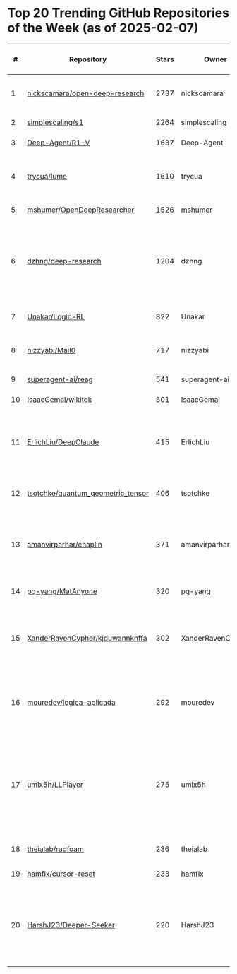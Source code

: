 # Top 20 Trending GitHub Repositories of the Week (as of 2025-02-07)

| # | Repository | Stars | Owner | Avatar | Description | Topics | URL | Created At | Updated At | Pushed At | Git URL | SSH URL | Clone URL | SVN URL | Homepage | Size | Language | Forks Count | Open Issues Count | Default Branch | License |
|---|------------|-------|-------|--------|-------------|--------|-----|------------|------------|-----------|---------|---------|-----------|---------|----------|------|----------|--------------|-------------------|----------------|---------|
| 1 | [nickscamara/open-deep-research](https://github.com/nickscamara/open-deep-research) | 2737 | nickscamara | ![nickscamara's avatar](https://avatars.githubusercontent.com/u/20311743?v=4) | An open source deep research clone. AI Agent that reasons large amounts of web data extracted with Firecrawl | No topics | [https://github.com/nickscamara/open-deep-research](https://github.com/nickscamara/open-deep-research) | 2025-02-03T16:02:40Z | 2025-02-07T04:17:27Z | 2025-02-06T15:53:37Z | git://github.com/nickscamara/open-deep-research.git | git@github.com:nickscamara/open-deep-research.git | https://github.com/nickscamara/open-deep-research.git | https://github.com/nickscamara/open-deep-research | https://firecrawl.dev/extract | 895 | TypeScript | 302 | 9 | main | Other |
| 2 | [simplescaling/s1](https://github.com/simplescaling/s1) | 2264 | simplescaling | ![simplescaling's avatar](https://avatars.githubusercontent.com/u/197144242?v=4) | s1: Simple test-time scaling | No topics | [https://github.com/simplescaling/s1](https://github.com/simplescaling/s1) | 2025-02-01T02:38:16Z | 2025-02-07T04:19:19Z | 2025-02-06T04:11:35Z | git://github.com/simplescaling/s1.git | git@github.com:simplescaling/s1.git | https://github.com/simplescaling/s1.git | https://github.com/simplescaling/s1 | https://arxiv.org/abs/2501.19393 | 6483 | Python | 241 | 6 | main | No license |
| 3 | [Deep-Agent/R1-V](https://github.com/Deep-Agent/R1-V) | 1637 | Deep-Agent | ![Deep-Agent's avatar](https://avatars.githubusercontent.com/u/197049641?v=4) | Witness the aha moment of VLM with less than $3. | No topics | [https://github.com/Deep-Agent/R1-V](https://github.com/Deep-Agent/R1-V) | 2025-02-02T18:19:54Z | 2025-02-07T04:17:53Z | 2025-02-07T01:16:46Z | git://github.com/Deep-Agent/R1-V.git | git@github.com:Deep-Agent/R1-V.git | https://github.com/Deep-Agent/R1-V.git | https://github.com/Deep-Agent/R1-V | No homepage | 20701 | Python | 109 | 13 | main | No license |
| 4 | [trycua/lume](https://github.com/trycua/lume) | 1610 | trycua | ![trycua's avatar](https://avatars.githubusercontent.com/u/191107687?v=4) | A lightweight CLI and local API server to create, run and manage macOS and Linux virtual machines (VMs) natively on Apple Silicon. | apple, cua, lume, macos, virtualization, virtualization-framework | [https://github.com/trycua/lume](https://github.com/trycua/lume) | 2025-01-31T15:02:49Z | 2025-02-07T04:06:34Z | 2025-02-05T23:39:03Z | git://github.com/trycua/lume.git | git@github.com:trycua/lume.git | https://github.com/trycua/lume.git | https://github.com/trycua/lume | No homepage | 449 | Swift | 15 | 8 | main | MIT License |
| 5 | [mshumer/OpenDeepResearcher](https://github.com/mshumer/OpenDeepResearcher) | 1526 | mshumer | ![mshumer's avatar](https://avatars.githubusercontent.com/u/41550495?v=4) | No description | No topics | [https://github.com/mshumer/OpenDeepResearcher](https://github.com/mshumer/OpenDeepResearcher) | 2025-02-03T23:08:25Z | 2025-02-07T04:19:46Z | 2025-02-03T23:55:28Z | git://github.com/mshumer/OpenDeepResearcher.git | git@github.com:mshumer/OpenDeepResearcher.git | https://github.com/mshumer/OpenDeepResearcher.git | https://github.com/mshumer/OpenDeepResearcher | No homepage | 21 | Jupyter Notebook | 178 | 9 | main | MIT License |
| 6 | [dzhng/deep-research](https://github.com/dzhng/deep-research) | 1204 | dzhng | ![dzhng's avatar](https://avatars.githubusercontent.com/u/1329503?v=4) | My own open source implementation of OpenAI's new Deep Research agent. Get the same capability without paying $200.  You can even tweak the behavior of the agent with adjustable breadth and depth.  Run it for 5 min or 5 hours, it'll auto adjust. | agent, ai, gpt, o3-mini, research | [https://github.com/dzhng/deep-research](https://github.com/dzhng/deep-research) | 2025-02-04T01:27:56Z | 2025-02-07T04:15:40Z | 2025-02-06T19:14:25Z | git://github.com/dzhng/deep-research.git | git@github.com:dzhng/deep-research.git | https://github.com/dzhng/deep-research.git | https://github.com/dzhng/deep-research | https://x.com/dzhng/status/1886603396578484630 | 69 | TypeScript | 171 | 9 | main | MIT License |
| 7 | [Unakar/Logic-RL](https://github.com/Unakar/Logic-RL) | 822 | Unakar | ![Unakar's avatar](https://avatars.githubusercontent.com/u/101008521?v=4) | No description | No topics | [https://github.com/Unakar/Logic-RL](https://github.com/Unakar/Logic-RL) | 2025-02-02T10:22:34Z | 2025-02-07T04:16:13Z | 2025-02-06T18:07:47Z | git://github.com/Unakar/Logic-RL.git | git@github.com:Unakar/Logic-RL.git | https://github.com/Unakar/Logic-RL.git | https://github.com/Unakar/Logic-RL | No homepage | 6447 | Python | 50 | 1 | main | Apache License 2.0 |
| 8 | [nizzyabi/Mail0](https://github.com/nizzyabi/Mail0) | 717 | nizzyabi | ![nizzyabi's avatar](https://avatars.githubusercontent.com/u/140507264?v=4) | open source gmail alternative (coming soon). join the discord: https://discord.gg/5nwrvt3JH2 | No topics | [https://github.com/nizzyabi/Mail0](https://github.com/nizzyabi/Mail0) | 2025-02-02T22:25:26Z | 2025-02-07T04:18:39Z | 2025-02-07T03:25:14Z | git://github.com/nizzyabi/Mail0.git | git@github.com:nizzyabi/Mail0.git | https://github.com/nizzyabi/Mail0.git | https://github.com/nizzyabi/Mail0 | https://mail0.io | 1283 | TypeScript | 52 | 9 | main | No license |
| 9 | [superagent-ai/reag](https://github.com/superagent-ai/reag) | 541 | superagent-ai | ![superagent-ai's avatar](https://avatars.githubusercontent.com/u/152537519?v=4) | Reasoning Augmented Generation | No topics | [https://github.com/superagent-ai/reag](https://github.com/superagent-ai/reag) | 2025-02-02T22:01:23Z | 2025-02-07T04:16:38Z | 2025-02-06T12:58:31Z | git://github.com/superagent-ai/reag.git | git@github.com:superagent-ai/reag.git | https://github.com/superagent-ai/reag.git | https://github.com/superagent-ai/reag | No homepage | 50 | Python | 30 | 4 | main | MIT License |
| 10 | [IsaacGemal/wikitok](https://github.com/IsaacGemal/wikitok) | 501 | IsaacGemal | ![IsaacGemal's avatar](https://avatars.githubusercontent.com/u/147355120?v=4) | No description | No topics | [https://github.com/IsaacGemal/wikitok](https://github.com/IsaacGemal/wikitok) | 2025-02-04T06:19:55Z | 2025-02-07T03:41:18Z | 2025-02-06T01:24:04Z | git://github.com/IsaacGemal/wikitok.git | git@github.com:IsaacGemal/wikitok.git | https://github.com/IsaacGemal/wikitok.git | https://github.com/IsaacGemal/wikitok | https://wikitok.vercel.app | 64 | TypeScript | 59 | 13 | main | MIT License |
| 11 | [ErlichLiu/DeepClaude](https://github.com/ErlichLiu/DeepClaude) | 415 | ErlichLiu | ![ErlichLiu's avatar](https://avatars.githubusercontent.com/u/25130303?v=4) | DeepSeek r1 and Claude 3.5 Sonnet achieve the best combination, fully unleashing the power of the strongest models. Supports OpenAI streaming output and can run on your favorite ChatBox! | No topics | [https://github.com/ErlichLiu/DeepClaude](https://github.com/ErlichLiu/DeepClaude) | 2025-02-01T11:04:17Z | 2025-02-07T04:00:54Z | 2025-02-06T22:31:07Z | git://github.com/ErlichLiu/DeepClaude.git | git@github.com:ErlichLiu/DeepClaude.git | https://github.com/ErlichLiu/DeepClaude.git | https://github.com/ErlichLiu/DeepClaude | No homepage | 81 | Python | 122 | 10 | main | No license |
| 12 | [tsotchke/quantum_geometric_tensor](https://github.com/tsotchke/quantum_geometric_tensor) | 406 | tsotchke | ![tsotchke's avatar](https://avatars.githubusercontent.com/u/29180473?v=4) | High performance hybrid classical-quantum computing learning framework written in C | No topics | [https://github.com/tsotchke/quantum_geometric_tensor](https://github.com/tsotchke/quantum_geometric_tensor) | 2025-01-31T23:01:22Z | 2025-02-06T22:55:20Z | 2025-02-06T04:50:31Z | git://github.com/tsotchke/quantum_geometric_tensor.git | git@github.com:tsotchke/quantum_geometric_tensor.git | https://github.com/tsotchke/quantum_geometric_tensor.git | https://github.com/tsotchke/quantum_geometric_tensor | No homepage | 1206 | C | 38 | 0 | master | MIT License |
| 13 | [amanvirparhar/chaplin](https://github.com/amanvirparhar/chaplin) | 371 | amanvirparhar | ![amanvirparhar's avatar](https://avatars.githubusercontent.com/u/46307450?v=4) | A real-time silent speech recognition tool. | auto-avsr, avsr, llm, ollama, speech-recognition, speech-to-text, vsr | [https://github.com/amanvirparhar/chaplin](https://github.com/amanvirparhar/chaplin) | 2025-02-03T00:45:52Z | 2025-02-07T03:04:48Z | 2025-02-03T08:15:04Z | git://github.com/amanvirparhar/chaplin.git | git@github.com:amanvirparhar/chaplin.git | https://github.com/amanvirparhar/chaplin.git | https://github.com/amanvirparhar/chaplin | No homepage | 19286 | Python | 28 | 3 | main | MIT License |
| 14 | [pq-yang/MatAnyone](https://github.com/pq-yang/MatAnyone) | 320 | pq-yang | ![pq-yang's avatar](https://avatars.githubusercontent.com/u/142089663?v=4) | MatAnyone: Stable Video Matting with Consistent Memory Propagation | No topics | [https://github.com/pq-yang/MatAnyone](https://github.com/pq-yang/MatAnyone) | 2025-02-02T16:57:28Z | 2025-02-07T02:45:19Z | 2025-02-04T16:36:42Z | git://github.com/pq-yang/MatAnyone.git | git@github.com:pq-yang/MatAnyone.git | https://github.com/pq-yang/MatAnyone.git | https://github.com/pq-yang/MatAnyone | No homepage | 12671 | No language specified | 9 | 3 | main | Other |
| 15 | [XanderRavenCypher/kjduwannknffa](https://github.com/XanderRavenCypher/kjduwannknffa) | 302 | XanderRavenCypher | ![XanderRavenCypher's avatar](https://avatars.githubusercontent.com/u/197951712?v=4) | Welcome to BlockSeek's official documentation. BlockSeek combines state-of-the-art AI with blockchain technology to revolutionize cryptocurrency trading and analysis. | No topics | [https://github.com/XanderRavenCypher/kjduwannknffa](https://github.com/XanderRavenCypher/kjduwannknffa) | 2025-02-05T16:45:08Z | 2025-02-06T19:11:04Z | 2025-02-06T15:46:19Z | git://github.com/XanderRavenCypher/kjduwannknffa.git | git@github.com:XanderRavenCypher/kjduwannknffa.git | https://github.com/XanderRavenCypher/kjduwannknffa.git | https://github.com/XanderRavenCypher/kjduwannknffa | No homepage | 147 | No language specified | 11 | 1 | main | MIT License |
| 16 | [mouredev/logica-aplicada](https://github.com/mouredev/logica-aplicada) | 292 | mouredev | ![mouredev's avatar](https://avatars.githubusercontent.com/u/17043402?v=4) | Proyectos creados por la comunidad MoureDev durante 2025 para practicar lógica y aprender a implementar diferentes funcionalidades reales y habituales en todo tipo de aplicaciones. | logica-de-programacion, retos-programacion | [https://github.com/mouredev/logica-aplicada](https://github.com/mouredev/logica-aplicada) | 2025-01-31T11:15:36Z | 2025-02-06T21:33:13Z | 2025-02-04T11:24:16Z | git://github.com/mouredev/logica-aplicada.git | git@github.com:mouredev/logica-aplicada.git | https://github.com/mouredev/logica-aplicada.git | https://github.com/mouredev/logica-aplicada | https://retosdeprogramacion.com/logica-aplicada | 829 | No language specified | 21 | 0 | main | Apache License 2.0 |
| 17 | [umlx5h/LLPlayer](https://github.com/umlx5h/LLPlayer) | 275 | umlx5h | ![umlx5h's avatar](https://avatars.githubusercontent.com/u/20206121?v=4) | The media player for language learning, with dual subtitles, AI-generated subtitles, realtime-OCR, translation, word lookup, and more! | asr, csharp, flyleaf, language-learning, media-player, ocr, player, tesseract, video, video-player, whisper, wpf, yt-dlp | [https://github.com/umlx5h/LLPlayer](https://github.com/umlx5h/LLPlayer) | 2025-01-31T10:19:39Z | 2025-02-07T03:52:38Z | 2025-02-07T02:57:47Z | git://github.com/umlx5h/LLPlayer.git | git@github.com:umlx5h/LLPlayer.git | https://github.com/umlx5h/LLPlayer.git | https://github.com/umlx5h/LLPlayer | https://llplayer.com | 55877 | C# | 6 | 3 | main | GNU General Public License v3.0 |
| 18 | [theialab/radfoam](https://github.com/theialab/radfoam) | 236 | theialab | ![theialab's avatar](https://avatars.githubusercontent.com/u/119278726?v=4) | Original implementaion of "Radiant Foam: Real-Time Differentiable Ray Tracing" | No topics | [https://github.com/theialab/radfoam](https://github.com/theialab/radfoam) | 2025-02-04T03:47:44Z | 2025-02-07T03:57:00Z | 2025-02-04T03:54:11Z | git://github.com/theialab/radfoam.git | git@github.com:theialab/radfoam.git | https://github.com/theialab/radfoam.git | https://github.com/theialab/radfoam | No homepage | 0 | No language specified | 5 | 0 | main | No license |
| 19 | [hamflx/cursor-reset](https://github.com/hamflx/cursor-reset) | 233 | hamflx | ![hamflx's avatar](https://avatars.githubusercontent.com/u/13356747?v=4) | cursor 0.45.x machine id reset | No topics | [https://github.com/hamflx/cursor-reset](https://github.com/hamflx/cursor-reset) | 2025-02-02T09:38:01Z | 2025-02-07T03:57:52Z | 2025-02-06T13:45:29Z | git://github.com/hamflx/cursor-reset.git | git@github.com:hamflx/cursor-reset.git | https://github.com/hamflx/cursor-reset.git | https://github.com/hamflx/cursor-reset | No homepage | 23 | Shell | 26 | 2 | main | No license |
| 20 | [HarshJ23/Deeper-Seeker](https://github.com/HarshJ23/Deeper-Seeker) | 220 | HarshJ23 | ![HarshJ23's avatar](https://avatars.githubusercontent.com/u/118310126?v=4) | Deeper Seeker is an simpler OSS version of OpenAI's latest Deep Research feature in ChatGPT.It is an agentic research tool to reason , create multi step tasks , synthesize data from multiple online resources and create neat reports  | deepresearch, exa, openai | [https://github.com/HarshJ23/Deeper-Seeker](https://github.com/HarshJ23/Deeper-Seeker) | 2025-02-03T06:51:45Z | 2025-02-06T20:39:53Z | 2025-02-06T19:53:25Z | git://github.com/HarshJ23/Deeper-Seeker.git | git@github.com:HarshJ23/Deeper-Seeker.git | https://github.com/HarshJ23/Deeper-Seeker.git | https://github.com/HarshJ23/Deeper-Seeker | No homepage | 33508 | Python | 19 | 1 | main | MIT License |